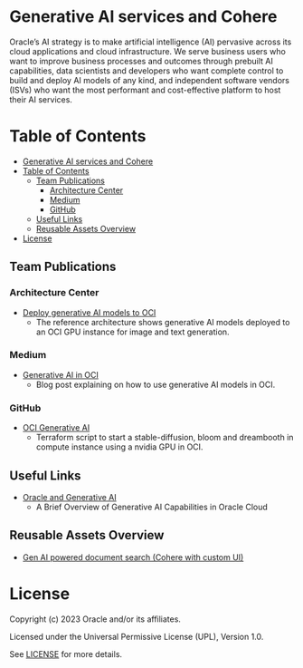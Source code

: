 # Generative AI services and Cohere
 
Oracle’s AI strategy is to make artificial intelligence (AI) pervasive across its cloud
applications and cloud infrastructure. We serve business users who want to
improve business processes and outcomes through prebuilt AI capabilities, data
scientists and developers who want complete control to build and deploy AI
models of any kind, and independent software vendors (ISVs) who want the
most performant and cost-effective platform to host their AI services.
 
# Table of Contents
 
- [Generative AI services and Cohere](#generative-ai-services-and-cohere)
- [Table of Contents](#table-of-contents)
  - [Team Publications](#team-publications)
    - [Architecture Center](#architecture-center)
    - [Medium](#medium)
    - [GitHub](#github)
  - [Useful Links](#useful-links)
  - [Reusable Assets Overview](#reusable-assets-overview)
- [License](#license)
 
## Team Publications
 
### Architecture Center
 
- [Deploy generative AI models to OCI](https://docs.oracle.com/en/solutions/deploy-generative-ai-to-oci/index.html#GUID-5567B1F2-4733-4D9C-B4BE-5B5429CA8C02)
    - The reference architecture shows generative AI models deployed to an OCI GPU instance for image and text generation.

 ### Medium

 - [Generative AI in OCI](https://medium.com/oracledevs/generative-ai-in-oci-c0467e1a68f7)
    - Blog post explaining on how to use generative AI models in OCI.

### GitHub

- [OCI Generative AI](https://github.com/oracle-devrel/oci-generative-ai)
    - Terraform script to start a stable-diffusion, bloom and dreambooth in compute instance using a nvidia GPU in OCI.


## Useful Links
 
- [Oracle and Generative AI](https://docs.oracle.com/en-us/iaas/Content/Resources/Assets/whitepapers/oracle-and-generative-ai.pdf)
    - A Brief Overview of Generative AI Capabilities in Oracle Cloud

## Reusable Assets Overview

- [Gen AI powered document search (Cohere with custom UI)](https://youtu.be/vyJAZvYKY34)

# License

Copyright (c) 2023 Oracle and/or its affiliates.

Licensed under the Universal Permissive License (UPL), Version 1.0.

See [LICENSE](https://github.com/oracle-devrel/technology-engineering/blob/folder-structure/LICENSE) for more details.
